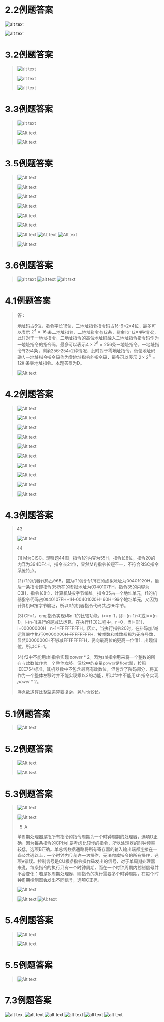 # 2.2例题答案

![alt text](images/image-53.png)

![alt text](images/image-55.png)

# 3.2例题答案

> ![alt text](images/image-67.png)
> 
> ![alt text](images/image-63.png)
>
> ![alt text](images/image-65.png)
# 3.3例题答案

> ![alt text](images/image-68.png)
>
> ![Alt text](images/计组第三章习题-4答案.png)
>
> ![Alt text](images/计组第三章习题-5答案.png)

# 3.5例题答案

> ![Alt text](images/计组第三章习题-6答案.png)
>
> ![Alt text](images/计组第三章习题-7答案.png)
>
> ![Alt text](images/计组第三章习题-8答案.png)
>
> ![Alt text](images/计组第三章习题-9、10答案.png)
>
> ![Alt text](images/计组第三章习题-11答案.png)
>
> ![Alt text](images/计组第三章习题-12答案.png)
>
> ![Alt text](images/计组第三章习题-13答案-1.png)
> ![Alt text](images/计组第三章习题-13答案-2.png)
> ![Alt text](images/计组第三章习题-13答案-3.png)
>
> ![Alt text](images/计组第三章习题-14答案.png)

# 3.6例题答案

> ![alt text](images/image-70.png)
> ![alt text](images/image-72.png)
> ![alt text](images/image-74.png)

# 4.1例题答案

> 答：
> 
> 地址码占6位，指令字长16位，二地址指令指令码占16-6×2=4位，最多可以表示 $2^4=16$ 条二地址指令，二地址指令有12条，剩余16-12=4种情况，此时对于一地址指令，二地址指令的高位地址码融入二地址指令指令码作为一地址指令的指令码，最多可以表示$4 \times 2^6=256$条一地址指令，一地址指令有254条，剩余256-254=2种情况，此时对于零地址指令，低位地址码融入一地址指令指令码作为零地址指令的指令码，最多可以表示 $2 \times 2^6=128$ 条零地址指令。本题答案为D。
>
> ![Alt text](images/计组第四章习题-1答案.png)

# 4.2例题答案

> ![Alt text](images/image-1.png)
> 
> ![Alt text](images/image-3.png)
> 
> ![Alt text](images/image-5.png)
> 
> ![Alt text](images/image-7.png)
> 
> ![Alt text](images/image-9.png)
> 
> ![Alt text](images/image-11.png)
> 
> ![Alt text](images/image-13.png)
>
> ![Alt text](images/image-17.png)
>
> ![Alt text](images/image-19.png)
>
> ![Alt text](images/image-21.png)

# 4.3例题答案

> 43.
>
> ![Alt text](images/2017真题43题答案.png)
>
> 44.
>
> (1) M为CISC。观察题44图，指令1的内容为55H，指令长8位，指令20的内容为394DF4H，指令长24位，显然M的指令长短不一，不符合RISC指令系统特点。
> 
> (2) f1的机器代码占96B。因为f1的指令1所在的虚拟地址为00401020H，最后一条指令即指令35所在的虚拟地址为0040107FH，指令35的内容为C3H，指令长8位，计算机M按字节编址，指令35占一个地址单元。f1的机器指令代码占0040107FH+1H-00401020H=60H=96个地址单元，又因为计算机M按字节编址，所以f1的机器指令代码共占96字节。
> 
> (3) CF=1。cmp指令实现i与n-1的比较功能，i<=n-1，即i-(n-1)<0或i==(n-1)，i-(n-1)进行的是减法运算。在执行f1(0)过程中，n=0，当i=0时，i=00000000H，n-1=FFFFFFFFH。因此，当执行指令20时，在补码加/减运算器中执行00000000H-FFFFFFFFH，被减数和减数都视为无符号数，显然00000000H不够减FFFFFFFFH，要向最高位的更高一位借1，出现借位，所以CF=1。
> 
> (4) f2中不能用shl指令实现 $power*2$。因为shl指令用来将一个整数的所有有效数位作为一个整体左移，但f2中的变量power是float型，按照IEEE754标准，其机器数中不包含最高有效数位，但包含了阶码部分，将其作为一个整体左移时并不能实现乘以2的功能，所以f2中不能用shl指令实现 $power*2$。
> 
> 浮点数运算比整型运算要复杂，耗时也较长。

# 5.1例题答案

> ![Alt text](images/image-23.png)

# 5.2例题答案

> ![Alt text](images/image-29.png)
>
> ![Alt text](images/image-31.png)

# 5.3例题答案

> ![Alt text](images/image-33.png)
>
> ![Alt text](images/image-35.png)
>
> 05. A
> 
> 单周期处理器是指所有指令的指令周期为一个时钟周期的处理器，选项D正确。因为每条指令的CPI为l.要考虑比较慢的指令，所以处理器的时钟频率较低，选项B正确。单总线数据通路将所有寄存器的输入输出端都连接在一条公共通路上，一个时钟内只允许一次操作，无法完成指令的所有操作，选项A错误。控制信号是CU根据指令操作码发出的信号，对于单周期处理器来说，每条指令的执行只有一个时钟周期，而在一个时钟周期内控制信号并不会变化：若是多周期处理器，则指令的执行需要多个时钟周期，在每个时钟周期控制器会发出不同信号，选项C正确。
>
> ![Alt text](images/image-38.png)
>
> ![Alt text](images/QQ%E6%88%AA%E5%9B%BE20231214154255.png)
> ![Alt text](images/QQ%E6%88%AA%E5%9B%BE20231214154327.png)

# 5.4例题答案

> ![Alt text](images/image-42.png)
>
> ![Alt text](images/image-44.png)

# 5.5例题答案

> ![Alt text](images/image-46.png)


# 7.3例题答案

![alt text](images/image-84.png)
![alt text](images/image-88.png)
![alt text](images/image-90.png)
![alt text](images/image-86.png)
![alt text](images/image-92.png)
![alt text](images/image-94.png)